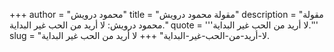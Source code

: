 +++
author = "محمود درويش"
title = "مقولة محمود درويش"
description = "مقولة محمود درويش: لا أريد من الحب غير البداية."
quote = '''لا أريد من الحب غير البداية.''' 
slug = "لا-أريد-من-الحب-غير-البداية"
+++
لا أريد من الحب غير البداية.
